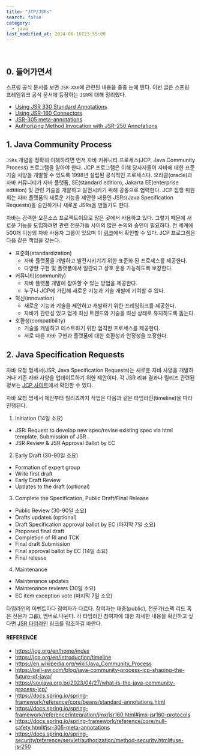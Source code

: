 ```yaml
---
title: "JCP/JSRs"
search: false
category:
  - java
last_modified_at: 2024-06-16T23:55:00
---
```


<br/>

## 0. 들어가면서

스프링 공식 문서를 보면 `JSR-XXX`에 관련된 내용을 종종 눈에 띈다. 이번 글은 스프링 프레임워크 공식 문서에 등장하는 `JSR`에 대해 정리했다. 

- [Using JSR 330 Standard Annotations](https://docs.spring.io/spring-framework/reference/core/beans/standard-annotations.html)
- [Using JSR-160 Connectors](https://docs.spring.io/spring-framework/reference/integration/jmx/jsr160.html#jmx-jsr160-protocols)
- [JSR-305 meta-annotations](https://docs.spring.io/spring-framework/reference/core/null-safety.html#jsr-305-meta-annotations)
- [Authorizing Method Invocation with JSR-250 Annotations](https://docs.spring.io/spring-security/reference/servlet/authorization/method-security.html#use-jsr250)

## 1. Java Community Process

`JSRs` 개념을 정확히 이해하려면 먼저 자바 커뮤니티 프로세스(JCP, Java Community Process) 프로그램을 알아야 한다. JCP 프로그램은 이해 당사자들이 자바에 대한 표준 기술 사양을 개발할 수 있도록 1998년 설립된 공식적인 프로세스다. 오라클(oracle)과 자바 커뮤니티가 자바 플랫폼, SE(standard edition), Jakarta EE(enterprise edtition) 및 관련 기술을 개발하고 발전시키기 위해 공동으로 협력한다. JCP 집행 위원회는 자바 플랫폼의 새로운 기능을 제안한 내용인 JSRs(Java Specification Requests)을 승인하거나 새로운 JSRs을 만들기도 한다. 

자바는 강력한 오픈소스 프로젝트이므로 많은 곳에서 사용하고 있다. 그렇기 때문에 새로운 기능을 도입하려면 관련 전문가들 사이의 많은 논의와 승인이 필요하다. 전 세계에 500개 이상의 자바 사용자 그룹이 있으며 이 [링크](https://dev.java/community/jugs/)에서 확인할 수 있다. JCP 프로그램은 다음 같은 책임을 갖는다.

- 표준화(standardization)
  - 자바 플랫폼을 개발하고 발전시키기기 위한 표준화 된 프로세스를 제공한다.
  - 다양한 구현 및 플랫폼에서 일관되고 상호 운용 가능하도록 보장한다.
- 커뮤니티(community)
  - 자바 플랫폼 개발에 참여할 수 있는 방법을 제공한다.
  - 누구나 JCP에 가입해 새로운 기능과 기술 개발에 기여할 수 있다.
- 혁신(innovation)
  - 새로운 기능과 기술을 제안하고 개발하기 위한 프레임워크를 제공한다.
  - 자바가 관련성 있고 업계 최신 트렌드와 기술을 최신 상태로 유지하도록 돕는다.
- 호환성(compatibility)
  - 기술을 개발하고 테스트하기 위한 엄격한 프로세스를 제공한다.
  - 서로 다른 자바 구현과 플랫폼에 대한 호환성과 안정성을 보장한다.

## 2. Java Specification Requests

자바 요청 명세서(JSR, Java Specification Requests)는 새로운 자바 사양을 개발하거나 기존 자바 사양을 업데이트하기 위한 제안이다. 각 JSR 리뷰 결과나 릴리즈 관련된 정보는 [JCP 사이트](https://jcp.org/en/home/index)에서 확인할 수 있다.

자바 요청 명세서 제안부터 릴리즈까지 작업은 다음과 같은 타임라인(timeline)을 따라 진행된다.

1. Initiation (14일 소요)
  - JSR: Request to develop new spec/revise existing spec via html template. Submission of JSR
  - JSR Review & JSR Approval Ballot by EC
2. Early Draft (30-90일 소요)
  - Formation of expert group
  - Write first draft
  - Early Draft Review
  - Updates to the draft (optional)
3. Complete the Specification, Public Draft/Final Release
  - Public Review (30-90일 소요)
  - Drafts updates (optional)
  - Draft Specification approval ballot by EC (마지막 7일 소요)
  - Proposed final draft
  - Completion of RI and TCK
  - Final draft Submission
  - Final approval ballot by EC (14일 소요)
  - Final release
4. Maintenance
  - Maintenance updates
  - Maintenance reviews (30일 소요)
  - EC item exception vote (마지막 7일 소요)

타임라인의 이벤트마다 참여자가 다르다. 참여자는 대중(public), 전문가(스펙 리드 혹은 전문가 그룹), 멤버로 나뉜다. 각 타임라인 참여자에 대한 자세한 내용을 확인하고 싶다면 [JSR 타임라인](https://jcp.org/en/introduction/timeline#detailed) 링크를 참조하길 바란다.

#### REFERENCE

- <https://jcp.org/en/home/index>
- <https://jcp.org/en/introduction/timeline>
- <https://en.wikipedia.org/wiki/Java_Community_Process>
- <https://bell-sw.com/blog/java-community-process-jcp-shaping-the-future-of-java/>
- <https://soujava.org.br/2023/04/27/what-is-the-java-community-process-jcp/>
- <https://docs.spring.io/spring-framework/reference/core/beans/standard-annotations.html>
- <https://docs.spring.io/spring-framework/reference/integration/jmx/jsr160.html#jmx-jsr160-protocols>
- <https://docs.spring.io/spring-framework/reference/core/null-safety.html#jsr-305-meta-annotations>
- <https://docs.spring.io/spring-security/reference/servlet/authorization/method-security.html#use-jsr250>
